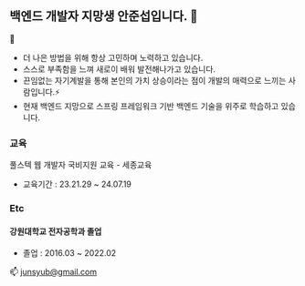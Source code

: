 ## 백엔드 개발자 지망생 안준섭입니다. 👋
🌱
- 더 나은 방법을 위해 항상 고민하며 노력하고 있습니다.
- 스스로 부족함을 느껴 새로이 배워 발전해나가고 있습니다.
- 끈임없는 자기계발을 통해 본인의 가치 상승이라는 점이 개발의 매력으로 느끼는 사람입니다.⚡
- 현재 백엔드 지망으로 스프링 프레임워크 기반 백엔드 기술을 위주로 학습하고 있습니다.

### 교육
풀스텍 웹 개발자 국비지원 교육 - 세종교육
- 교육기간 : 23.21.29 ~ 24.07.19

### Etc
#### 강원대학교 전자공학과 졸업
 - 졸업 : 2016.03 ~ 2022.02

 📫 junsyub@gmail.com



<!--
**ahn9282/ahn9282** is a ✨ _special_ ✨ repository because its `README.md` (this file) appears on your GitHub profile.

Here are some ideas to get you started:

- 🔭 I’m currently working on ...
- 🌱 I’m currently learning ...
- 👯 I’m looking to collaborate on ...
- 🤔 I’m looking for help with ...
- 💬 Ask me about ...
- 📫 How to reach me: ...
- 😄 Pronouns: ...
- ⚡ Fun fact: ...
-->
